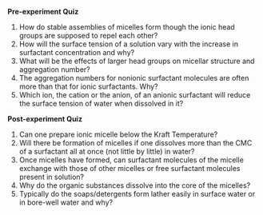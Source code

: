 **Pre-experiment Quiz**

1. How do stable assemblies of micelles form though the ionic head groups are supposed to repel each other?  
2. How will the surface tension of a solution vary with the increase in surfactant concentration and why?  
3. What will be the effects of larger head groups on micellar structure and aggregation number?  
4. The aggregation numbers for nonionic surfactant molecules are often more than that for ionic surfactants. Why?  
5. Which ion, the cation or the anion, of an anionic surfactant will reduce the surface tension of water when dissolved in it?  

**Post-experiment Quiz**

1. Can one prepare ionic micelle below the Kraft Temperature?  
2. Will there be formation of micelles if one dissolves more than the CMC of a surfactant all at once (not little by little) in water?  
3. Once micelles have formed, can surfactant molecules of the micelle exchange with those of other micelles or free surfactant molecules present in solution?  
4. Why do the organic substances dissolve into the core of the micelles?  
5. Typically do the soaps/detergents form lather easily in surface water or in bore-well water and why?  


